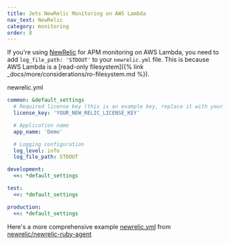 ```yaml
---
title: Jets NewRelic Monitoring on AWS Lambda
nav_text: NewRelic
category: monitoring
order: 8
---
```


If you're using [NewRelic](https://newrelic.com/) for APM monitoring on AWS Lambda, you need to add `log_file_path: 'STDOUT'` to your `newrelic.yml` file. This is because AWS Lambda is a [read-only filesystem]({% link _docs/more/considerations/ro-filesystem.md %}).

newrelic.yml

```yaml
common: &default_settings
  # Required license key (this is an example key, replace it with your actual key)
  license_key: 'YOUR_NEW_RELIC_LICENSE_KEY'

  # Application name
  app_name: 'Demo'

  # Logging configuration
  log_level: info
  log_file_path: STDOUT

development:
  <<: *default_settings

test:
  <<: *default_settings

production:
  <<: *default_settings
```

Here's a more comprehensive example [newrelic.yml](https://github.com/newrelic/newrelic-ruby-agent/blob/dev/newrelic.yml) from [newrelic/newrelic-ruby-agent](https://github.com/newrelic/newrelic-ruby-agent)
